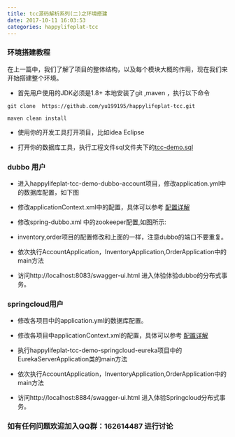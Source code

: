 ```yaml
---
title: tcc源码解析系列(二)之环境搭建
date: 2017-10-11 16:03:53
categories: happylifeplat-tcc
---
```


### 环境搭建教程
在上一篇中，我们了解了项目的整体结构，以及每个模块大概的作用，现在我们来开始搭建整个环境。

* 首先用户使用的JDK必须是1.8+  本地安装了git ,maven ，执行以下命令

```
git clone  https://github.com/yu199195/happylifeplat-tcc.git

maven clean install
```

* 使用你的开发工具打开项目，比如idea Eclipse

* 打开你的数据库工具，执行工程文件sql文件夹下的[tcc-demo.sql](https://github.com/yu199195/happylifeplat-tcc/blob/master/happylifeplat-tcc-demo/sql/tcc-demo.sql)


### dubbo 用户

* 进入happylifeplat-tcc-demo-dubbo-account项目，修改application.yml中的数据库配置，如下图

* 修改applicationContext.xml中的配置，具体可以参考 [配置详解](https://github.com/yu199195/happylifeplat-tcc/wiki/%E9%85%8D%E7%BD%AE%E8%AF%A6%E8%A7%A3)

* 修改spring-dubbo.xml 中的zookeeper配置,如图所示:

*  inventory,order项目的配置修改和上面的一样，注意dubbo的端口不要重复。

* 依次执行AccountApplication，InventoryApplication,OrderApplication中的main方法

* 访问http://localhost:8083/swagger-ui.html 进入体验体验dubbo的分布式事务。


### springcloud用户

* 修改各项目中的application.yml的数据库配置。

* 修改各项目中applicationContext.xml的配置，具体可以参考 [配置详解](https://github.com/yu199195/happylifeplat-tcc/wiki/%E9%85%8D%E7%BD%AE%E8%AF%A6%E8%A7%A3)

* 执行happylifeplat-tcc-demo-springcloud-eureka项目中的EurekaServerApplication类的main方法

* 依次执行AccountApplication，InventoryApplication,OrderApplication中的main方法

* 访问http://localhost:8884/swagger-ui.html 进入体验Springcloud分布式事务。


### 如有任何问题欢迎加入QQ群：162614487 进行讨论
